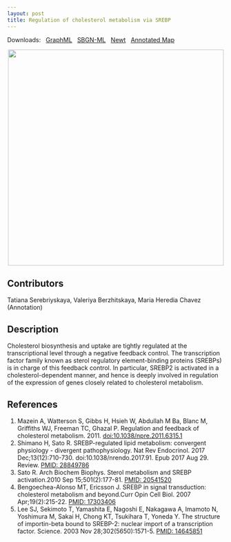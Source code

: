 ```yaml
---
layout: post
title: Regulation of cholesterol metabolism via SREBP
---
```


Downloads: &nbsp; 
[GraphML](../downloads/F005-SREBP.graphml) &nbsp; 
[SBGN-ML](../downloads/F005-SREBP-SBGNv02.sbgn) &nbsp;
[Newt](http://web.newteditor.org/?URL=http://metabolismregulation.org/downloads/F005-SREBP.sbgn) &nbsp;
[Annotated Map](https://metabolismregulation.org/images/F002-eicosanoids.html) &nbsp;
<p align="middle"><a href="/srebp/"><img id="image" src="/downloads/F005-SREBP.png" width="500"/></a></p>

## Contributors

Tatiana Serebriyskaya, Valeriya Berzhitskaya, Maria Heredia Chavez (Annotation)

## Description

Cholesterol biosynthesis and uptake are tightly regulated at the transcriptional level through a negative feedback control. The transcription factor family known as sterol regulatory element-binding proteins (SREBPs) is in charge of this feedback control. In particular, SREBP2 is activated in a cholesterol-dependent manner, and hence is deeply involved in regulation of the expression of genes closely related to cholesterol metabolism.

## References

1. Mazein A, Watterson S, Gibbs H, Hsieh W, Abdullah M Ba, Blanc M, Griffiths WJ, Freeman TC, Ghazal P. Regulation and feedback of cholesterol metabolism. 2011. [doi:10.1038/npre.2011.6315.1](http://dx.doi.org/10.1038/npre.2011.6315.1)
1. Shimano H, Sato R. SREBP-regulated lipid metabolism: convergent physiology - divergent pathophysiology. Nat Rev Endocrinol. 2017 Dec;13(12):710-730. doi:10.1038/nrendo.2017.91. Epub 2017 Aug 29. Review. [PMID: 28849786](https://www.ncbi.nlm.nih.gov/pubmed/28849786)
1. Sato R. Arch Biochem Biophys. Sterol metabolism and SREBP activation.2010 Sep 15;501(2):177-81. [PMID: 20541520](https://www.ncbi.nlm.nih.gov/pubmed/20541520)
1. Bengoechea-Alonso MT, Ericsson J. SREBP in signal transduction: cholesterol metabolism and beyond.Curr Opin Cell Biol. 2007 Apr;19(2):215-22. [PMID: 17303406](https://www.ncbi.nlm.nih.gov/pubmed/17303406)
1. Lee SJ, Sekimoto T, Yamashita E, Nagoshi E, Nakagawa A, Imamoto N, Yoshimura M, Sakai H, Chong KT, Tsukihara T, Yoneda Y. The structure of importin-beta bound to SREBP-2: nuclear import of a transcription factor. Science. 2003 Nov 28;302(5650):1571-5. [PMID: 14645851](https://www.ncbi.nlm.nih.gov/pubmed/14645851)



